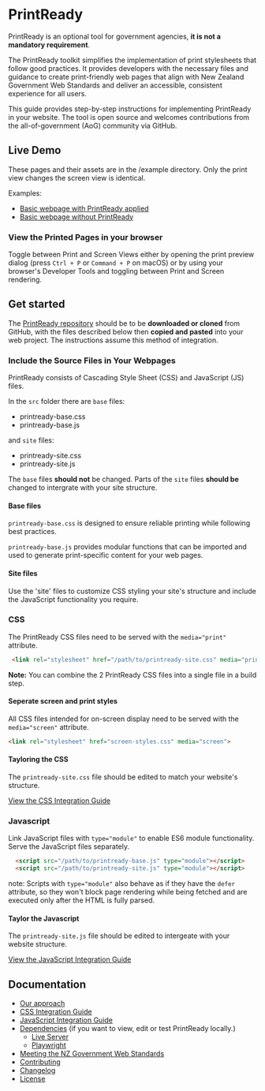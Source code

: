 # PrintReady

PrintReady is an optional tool for government agencies, **it is not a mandatory requirement**. 

The PrintReady toolkit simplifies the implementation of print stylesheets that follow good practices. It provides developers with the necessary files and guidance to create print-friendly web pages that align with New Zealand Government Web Standards and deliver an accessible, consistent experience for all users.

This guide provides step-by-step instructions for implementing PrintReady in your website. The tool is open source and welcomes contributions from the all-of-government (AoG) community via GitHub.

## Live Demo
These pages and their assets are in the /example directory. Only the print view changes the screen view is identical.   

Examples:
* [Basic webpage with PrintReady applied](https://govtnz.github.io/print-ready/with-printready.html)
* [Basic webpage without PrintReady](https://govtnz.github.io/print-ready/without-printready.html)

### View the Printed Pages in your browser  

Toggle between Print and Screen Views either by opening the print preview dialog (press `Ctrl + P` or `Command + P` on macOS) or by using your browser's Developer Tools and toggling between Print and Screen rendering.

## Get started
The [PrintReady repository](https://github.com/GOVTNZ/print-ready/) should be  to be **downloaded or cloned** from GitHub, with the files described below then **copied and pasted** into your web project. The instructions assume this method of integration.


### Include the Source Files in Your Webpages
PrintReady consists of Cascading Style Sheet (CSS) and JavaScript (JS) files.  

In the `src` folder there are `base` files:
* printready-base.css
* printready-base.js

and `site` files: 
* printready-site.css
* printready-site.js

The `base` files **should not** be changed. Parts of the `site` files **should be** changed to intergrate with your site structure. 

#### Base files

`printready-base.css` is designed to ensure reliable printing while following best practices. 

`printready-base.js` provides modular functions that can be imported and used to generate print-specific content for your web pages.

#### Site files 
Use the 'site' files to customize CSS styling your site's structure and include the JavaScript functionality you require.


### CSS 

The PrintReady CSS files need to be served with the `media="print"` attribute. 

   ```html
    <link rel="stylesheet" href="/path/to/printready-site.css" media="print">
   ```
**Note:** You can combine the 2 PrintReady CSS files into a single file in a build step.

#### Seperate screen and print styles
All CSS files intended for on-screen display need to be served with the `media="screen"` attribute.

```html
<link rel="stylesheet" href="screen-styles.css" media="screen">
``` 

#### Tayloring the CSS
The  `printready-site.css` file should be edited to match your website's structure.    

[View the CSS Integration Guide](docs/css-website-intergration.md)

### Javascript
Link JavaScript files with `type="module"` to enable ES6 module functionality. Serve the JavaScript files separately.

   ```html
     <script src="/path/to/printready-base.js" type="module"></script>
     <script src="/path/to/printready-site.js" type="module"></script>
   ```

note: Scripts with `type="module"` also behave as if they have the `defer` attribute, so they won't block page rendering while being fetched and are executed only after the HTML is fully parsed.

#### Taylor the Javascript
The `printready-site.js` file should be edited to intergeate with your website structure.

[View the JavaScript Integration Guide](docs/js-website-intergration.md)

## Documentation
* [Our approach](docs/approach.md)
* [CSS Integration Guide](docs/css-website-intergration.md)
* [JavaScript Integration Guide](docs/js-website-intergration.md)
* [Dependencies](docs/dependencies.md) (if you want to view, edit or test PrintReady locally.)
   * [Live Server](docs/dependencies.md#live-server)
   * [Playwright](docs/dependencies.md#playwright)
* [Meeting the NZ Government Web Standards](docs/meeting-the-nz-govt-web-standards.md)
* [Contributing](docs/contributing.md)
* [Changelog](docs/changelog.md)
* [License](LICENSE)

 